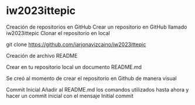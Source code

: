 # iw2023ittepic

Creación de repositorios en GitHub
Crear un repositorio en GitHub llamado iw2023ittepic
Clonar el repositorio en local

git clone https://github.com/iarjonavizcaino/iw2023ittepic

Creación de archivo README

Crear en tu repositorio local un documento README.md

Se creó al momento de crear el repositorio en Github de manera visual

Commit Inicial
Añadir al README.md los comandos utilizados hasta ahora y hacer un commit inicial con el mensaje Initial commit


